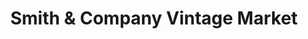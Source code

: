 ---
title: "Smith & Company Vintage Market"
url: /parkersburg/smith-and-company-vintage-market/
shop: antiques
---